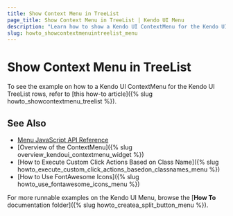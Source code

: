 ```yaml
---
title: Show Context Menu in TreeList
page_title: Show Context Menu in TreeList | Kendo UI Menu
description: "Learn how to show a Kendo UI ContextMenu for the Kendo UI TreeList rows."
slug: howto_showcontextmenuintreelist_menu
---
```


# Show Context Menu in TreeList

To see the example on how to a Kendo UI ContextMenu for the Kendo UI TreeList rows, refer to [this how-to article]({% slug howto_showcontextmenu_treelist %}).

## See Also

* [Menu JavaScript API Reference](/api/javascript/ui/menu)
* [Overview of the ContextMenu]({% slug overview_kendoui_contextmenu_widget %})
* [How to Execute Custom Click Actions Based on Class Name]({% slug howto_execute_custom_click_actions_basedon_classnames_menu %})
* [How to Use FontAwesome Icons]({% slug howto_use_fontawesome_icons_menu %})

For more runnable examples on the Kendo UI Menu, browse the [**How To** documentation folder]({% slug howto_createa_split_button_menu %}).
